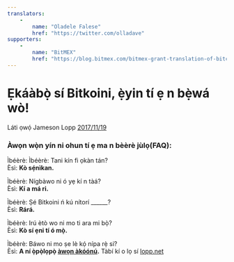 ```yaml
---
translators: 
    - 
        name: "Oladele Falese"
        href: "https://twitter.com/olladave"
supporters: 
    - 
        name: "BitMEX"
        href: "https://blog.bitmex.com/bitmex-grant-translation-of-bitcoin-content-into-african-languages/"
---
```

# Ẹkáàbọ̀ sí Bitkoini, ẹ̀yin tí ẹ n bẹ̀wá wò!

Láti ọwọ́ Jameson Lopp [2017/11/19](https://twitter.com/lopp/status/932350908461133825)

<LanguageDropdown/>

### Àwọn wọ̀n yín ni ohun tí ẹ ma n bèèrè jùlọ(FAQ):

Ìbéèrè: Ìbéèrè: Tani kín fi ọkàn tán?  
Èsì: **Kò sẹ́nìkan.**

Ìbéèrè: Nígbàwo ni ó yẹ kí n tàá?  
Èsì: **Kí a má ri.**

Ìbéèrè: Ṣé Bitkoini ń kú nítorí ______?  
Èsì: **Rárá.**

Ìbéèrè: Irú ètò wo ni mo ti ara mi bọ̀?  
Èsì: **Kò sí ẹni tí ó mọ̀.**


Ìbéèrè: Báwo ni mo ṣe lè kọ́ nípa rẹ̀ si?  
Èsì: **A ní ọ̀pọ̀lọpọ̀ [àwọn àkóónú](/int/en/translations/).** Tàbí kí o lọ sí [lopp.net](https://www.lopp.net/bitcoin-information.html)
